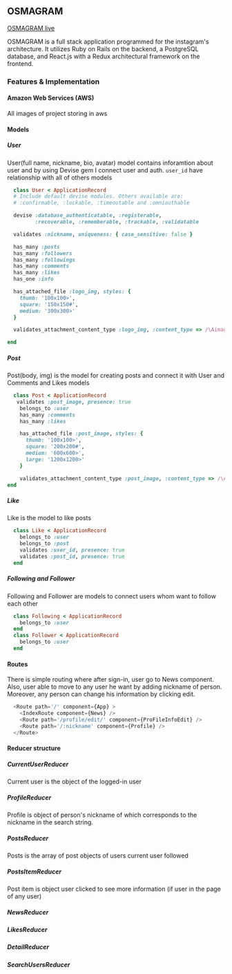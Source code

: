 ## OSMAGRAM
[OSMAGRAM live](https://osmagramm.herokuapp.com/)

OSMAGRAM is a full stack application programmed for the instagram's architecture. It utilizes Ruby on Rails on the backend, a PostgreSQL database, and React.js with a Redux architectural framework on the frontend.
### Features & Implementation
#### Amazon Web Services (AWS)
  All images of project storing in aws
#### Models
##### User
  User(full name, nickname, bio, avatar) model contains inforamtion about user and by using Devise gem I connect user and auth.
  `user_id` have relationship with all of others models
  ```ruby
    class User < ApplicationRecord
    # Include default devise modules. Others available are:
    # :confirmable, :lockable, :timeoutable and :omniauthable

    devise :database_authenticatable, :registerable,
           :recoverable, :rememberable, :trackable, :validatable

    validates :nickname, uniqueness: { case_sensitive: false }

    has_many :posts
    has_many :followers
    has_many :followings
    has_many :comments
    has_many :likes
    has_one :info

    has_attached_file :logo_img, styles: {
      thumb: '100x100>',
      square: '150x150#',
      medium: '300x300>'
    }

    validates_attachment_content_type :logo_img, :content_type => /\Aimage\/.*\Z/

  end

  ```
##### Post
  Post(body, img) is the model for creating posts and connect it with User and Comments and Likes models
  ```ruby
    class Post < ApplicationRecord
     validates :post_image, presence: true
      belongs_to :user
      has_many :comments
      has_many :likes

      has_attached_file :post_image, styles: {
        thumb: '100x100>',
        square: '200x200#',
        medium: '600x600>',
        large: '1200x1200>'
      }

      validates_attachment_content_type :post_image, :content_type => /\Aimage\/.*\Z/
  end
  ```
##### Like
  Like is the model to like posts
  ```ruby
    class Like < ApplicationRecord
      belongs_to :user
      belongs_to :post
      validates :user_id, presence: true
      validates :post_id, presence: true
    end

  ```
##### Following and Follower
  Following and Follower are models to connect users whom want to follow each other
  ```ruby
    class Following < ApplicationRecord
      belongs_to :user
    end
    class Follower < ApplicationRecord
      belongs_to :user
    end

  ```
#### Routes
There is simple routing where after sign-in, user go to News component. Also, user able to move to any user he want by adding nickname of person. Moreover, any person can change his information by clicking edit.
```javascript
  <Route path='/' component={App} >
    <IndexRoute component={News} />
    <Route path='/profile/edit/' component={ProFileInfoEdit} />
    <Route path='/:nickname' component={Profile} />
  </Route>
```

#### Reducer structure
  ##### CurrentUserReducer
  Сurrent user is the object of the logged-in user
  ##### ProfileReducer
  Profile is object of person's nickname of which corresponds to the nickname in the search string.
  ##### PostsReducer
  Posts is the array of post objects of users current user followed
  ##### PostsItemReducer
  Post item is object user clicked to see more information (if user in the page of any user)
  ##### NewsReducer
  ##### LikesReducer
  ##### DetailReducer
  ##### SearchUsersReducer
